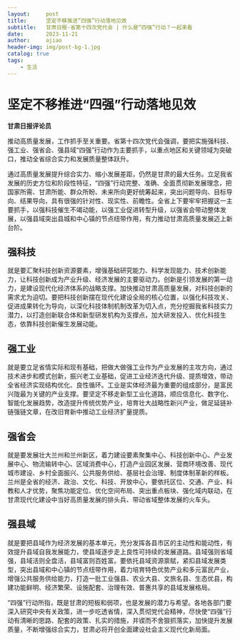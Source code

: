 ```yaml
---
layout:     post
title:      坚定不移推进“四强”行动落地见效
subtitle:   甘肃日报-省第十四次党代会 | 什么是“四强”行动？一起来看
date:       2023-11-21
author:     ajiao
header-img: img/post-bg-1.jpg
catalog: true
tags:
    - 生活
---
```


# 坚定不移推进“四强”行动落地见效

**甘肃日报评论员**

推动高质量发展，工作抓手至关重要。省第十四次党代会强调，要把实施强科技、强工业、强省会、强县域“四强”行动作为主要抓手，以重点地区和关键领域为突破口，推动全省综合实力和发展质量整体跃升。

通过高质量发展提升综合实力、缩小发展差距，仍然是甘肃的最大任务。立足我省发展的历史方位和阶段性特征，“四强”行动完整、准确、全面贯彻新发展理念，把国家所需、甘肃所能、群众所盼、未来所向更好统筹起来，突出问题导向、目标导向、结果导向，具有很强的针对性、现实性、前瞻性。全省上下要牢牢把握这一主要抓手，以强科技催生不竭动能，以强工业促进转型升级，以强省会带动整体发展，以强县域突出县城和中心镇的节点纽带作用，有力推动甘肃高质量发展迈上新台阶。

## 强科技
就是要汇聚科技创新资源要素，增强基础研究能力、科学发现能力、技术创新能力，让科技创新成为产业升级、经济发展的主要驱动力。创新是引领发展的第一动力，是建设现代化经济体系的战略支撑。加快推动甘肃高质量发展，对科技创新的需求尤为迫切。要把科技创新摆在现代化建设全局的核心位置，以强化科技攻关、促进成果转化为导向，以深化科技体制机制改革为切入点，充分挖掘我省科技实力潜力，以打造创新联合体和新型研发机构为支撑点，加大研发投入、优化科技生态，依靠科技创新催生发展动能。

## 强工业
就是要立足省情实际和现有基础，把做大做强工业作为产业发展的主攻方向，通过技术进步和模式创新，振兴老工业基础，促进工业经济迭代升级、提质增效，带动全省经济实现结构优化、良性循环。工业是实体经济最为重要的组成部分，是富民兴陇最为关键的产业支撑。要坚定不移走新型工业化道路，顺应信息化、数字化、智能化发展趋势，改造提升传统优势产业，培育壮大战略性新兴产业，做足延链补链强链文章，在改旧育新中推动工业经济扩量提质。

## 强省会 
就是要发展壮大兰州和兰州新区，着力建设要素聚集中心、科技创新中心、产业发展中心、物流输转中心、区域消费中心，打造产业园区发展、营商环境改善、现代城市建设、乡村全面振兴、公共服务供给、基层社会治理、制度体制革新的样板。兰州是全省的经济、政治、文化、科技、开放中心，要依托区位、交通、产业、科教和人才优势，聚焦功能定位、优化空间布局、突出重点板块、强化域内联动，在甘肃现代化建设中当好高质量发展的排头兵、带动省域整体发展的火车头。

## 强县域 

就是要把县域作为经济发展的基本单元，充分发挥各县市区的主动性和能动性，有效提升县域自我发展能力，使县域逐步走上良性可持续的发展道路。县域强则省域强，县域活则全盘活，县域富则百姓富。要依托县域资源禀赋，紧扣县域发展类型，突出县域和中心镇的节点纽带作用，着力培育特色优势产业和多元富民产业，增强公共服务供给能力，打造一批工业强县、农业大县、文旅名县、生态优县，构建功能鲜明、经济繁荣、设施配套、治理有效、普惠共享的县域发展格局。

“四强”行动所指，既是甘肃的短板和弱项，也是发展的潜力与希望。各地各部门要深入研究中央有关政策，进一步吃透省情，深入贯彻党代会精神，尽快使“四强”行动有清晰的思路、配套的政策、扎实的措施，并锲而不舍狠抓落实，加快提升发展质量，不断增强综合实力，甘肃必将开创全面建设社会主义现代化新局面。
